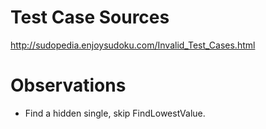# Test Case Sources

http://sudopedia.enjoysudoku.com/Invalid_Test_Cases.html

# Observations

- Find a hidden single, skip FindLowestValue. 